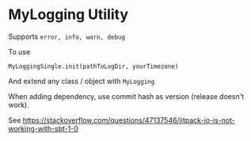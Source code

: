 # MyLogging Utility

Supports `error, info, warn, debug`

To use

```
MyLoggingSingle.init(pathToLogDir, yourTimezone)
```

And extend any class / object with `MyLogging`

When adding dependency, use commit hash as version (release doesn't work).

See https://stackoverflow.com/questions/47137546/jitpack-io-is-not-working-with-sbt-1-0
